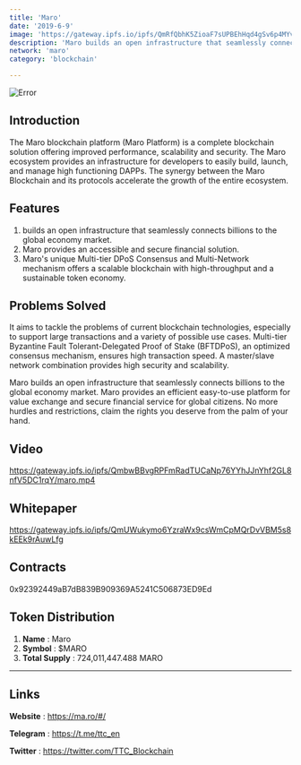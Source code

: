 ```yaml
---
title: 'Maro'
date: '2019-6-9'
image: 'https://gateway.ipfs.io/ipfs/QmRfQbhK5ZioaF7sUPBEhHqd4gSv6p4MYvYJMTdu8FeGqd'
description: 'Maro builds an open infrastructure that seamlessly connects billions to the global economy market'
network: 'maro'
category: 'blockchain'

---
```


![Error](https://gateway.ipfs.io/ipfs/QmYXNxwX6woeTATb1AqQLCQ675YGNpJeSs87EYsU5QKwGb)

## Introduction

The Maro blockchain platform (Maro Platform) is a complete
blockchain solution offering improved performance,
scalability and security.
The Maro ecosystem provides an infrastructure for developers to easily build, launch, and manage high functioning DAPPs. The synergy between the Maro Blockchain and its protocols accelerate the growth of the entire ecosystem.


## Features

1. builds an open infrastructure that seamlessly connects billions to the global economy market.
2.  Maro provides an accessible and secure financial solution.
3. Maro's unique Multi-tier DPoS Consensus and Multi-Network mechanism offers a scalable blockchain with high-throughput and a sustainable token economy.


## Problems Solved

It aims to tackle the problems of current blockchain technologies, especially to support large transactions and a variety of possible use cases. Multi-tier Byzantine Fault Tolerant-Delegated Proof of Stake (BFTDPoS), an optimized consensus mechanism, ensures high transaction speed. A master/slave network combination provides high security and scalability. 

Maro builds an open infrastructure that seamlessly connects billions to the global economy market. Maro provides an efficient easy-to-use platform for value exchange and secure financial service for global citizens. No more hurdles and restrictions, claim the rights you deserve from the palm of your hand.


## Video

https://gateway.ipfs.io/ipfs/QmbwBBvgRPFmRadTUCaNp76YYhJJnYhf2GL8nfV5DC1rqY/maro.mp4

## Whitepaper

https://gateway.ipfs.io/ipfs/QmUWukymo6YzraWx9csWmCpMQrDvVBM5s8kEEk9rAuwLfg

## Contracts

0x92392449aB7dB839B909369A5241C506873ED9Ed


## Token Distribution

1. **Name** : Maro
2. **Symbol** : $MARO
3. **Total Supply** : 724,011,447.488 MARO


---

## Links

**Website** : <https://ma.ro/#/>

**Telegram** : <https://t.me/ttc_en>

**Twitter** : <https://twitter.com/TTC_Blockchain>
